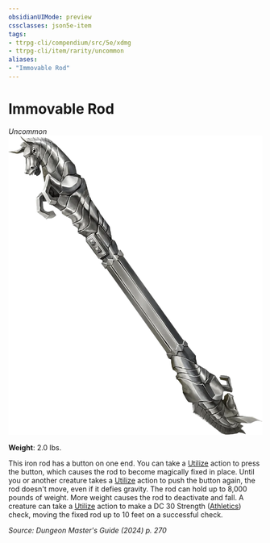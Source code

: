 ```yaml
---
obsidianUIMode: preview
cssclasses: json5e-item
tags:
- ttrpg-cli/compendium/src/5e/xdmg
- ttrpg-cli/item/rarity/uncommon
aliases: 
- "Immovable Rod"
---
```

# Immovable Rod
*Uncommon*  
![](3-Compendium/items/img/immovable-rod.webp#right)

**Weight**: 2.0 lbs.

This iron rod has a button on one end. You can take a [Utilize](3-Compendium/rules/actions.md#Utilize) action to press the button, which causes the rod to become magically fixed in place. Until you or another creature takes a [Utilize](3-Compendium/rules/actions.md#Utilize) action to push the button again, the rod doesn't move, even if it defies gravity. The rod can hold up to 8,000 pounds of weight. More weight causes the rod to deactivate and fall. A creature can take a [Utilize](3-Compendium/rules/actions.md#Utilize) action to make a DC 30 Strength ([Athletics](3-Compendium/rules/skills.md#Athletics)) check, moving the fixed rod up to 10 feet on a successful check.

*Source: Dungeon Master's Guide (2024) p. 270*